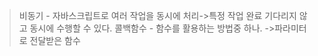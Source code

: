 >비동기 - 자바스크립트로 여러 작업을 동시에 처리->특정 작업 완료 기다리지 않고 동시에 수행할 수 있다.
>콜백함수 - 함수를 활용하는 방법중 하나. ->파라미터로 전달받은 함수
 